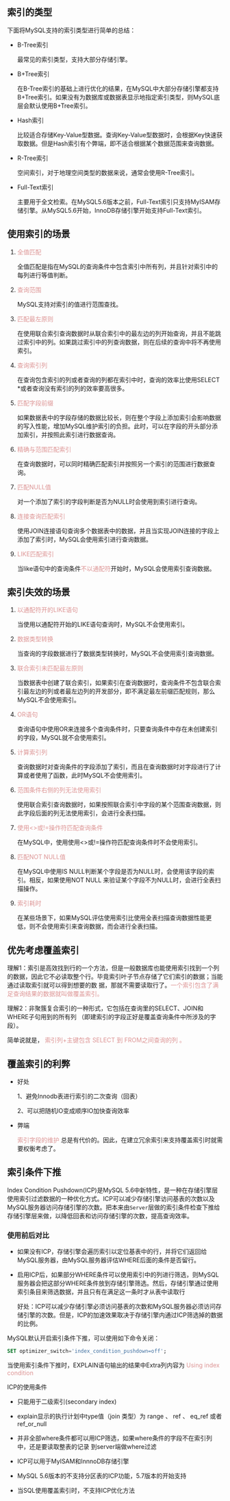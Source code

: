 ## 索引的类型

下面将MySQL支持的索引类型进行简单的总结：

- B-Tree索引

     最常见的索引类型，支持大部分存储引擎。

- B+Tree索引

     在B-Tree索引的基础上进行优化的结果，在MySQL中大部分存储引擎都支持B+Tree索引。如果没有为数据库或数据表显示地指定索引类型，则MySQL底层会默认使用B+Tree索引。

- Hash索引

     比较适合存储Key-Value型数据。查询Key-Value型数据时，会根据Key快速获取数据。但是Hash索引有个弊端，即不适合根据某个数据范围来查询数据。

- R-Tree索引

     空间索引，对于地理空间类型的数据来说，通常会使用R-Tree索引。

- Full-Text索引

     主要用于全文检索。在MySQL5.6版本之前，Full-Text索引只支持MyISAM存储引擎。从MySQL5.6开始，InnoDB存储引擎开始支持Full-Text索引。

## 使用索引的场景

1. <span style="color:#dd9595;"> 全值匹配</span>

     全值匹配是指在MySQL的查询条件中包含索引中所有列，并且针对索引中的每列进行等值判断。

2. <span style="color:#dd9595;"> 查询范围</span>

     MySQL支持对索引的值进行范围查找。

3. <span style="color:#dd9595;"> 匹配最左原则</span>

     在使用联合索引查询数据时从联合索引中的最左边的列开始查询，并且不能跳过索引中的列。如果跳过索引中的列查询数据，则在后续的查询中将不再使用索引。

4.  <span style="color:#dd9595;">查询索引列</span>

     在查询包含索引的列或者查询的列都在索引中时，查询的效率比使用SELECT *或者查询没有索引的列的效率要高很多。

5. <span style="color:#dd9595;"> 匹配字段前缀</span>

     如果数据表中的字段存储的数据比较长，则在整个字段上添加索引会影响数据的写入性能，增加MySQL维护索引的负担。此时，可以在字段的开头部分添加索引，并按照此索引进行数据查询。

6. <span style="color:#dd9595;">精确与范围匹配索引</span>

     在查询数据时，可以同时精确匹配索引并按照另一个索引的范围进行数据查询。

7. <span style="color:#dd9595;">匹配NULL值</span>

     对一个添加了索引的字段判断是否为NULL时会使用到索引进行查询。

8. <span style="color:#dd9595;">连接查询匹配索引</span>

     使用JOIN连接语句查询多个数据表中的数据，并且当实现JOIN连接的字段上添加了索引时，MySQL会使用索引进行查询数据。

9. <span style="color:#dd9595;"> LIKE匹配索引</span>

     当like语句中的查询条件<span style="color:#dd9595;;">不以通配符</span>开始时，MySQL会使用索引查询数据。


## 索引失效的场景

1. <span style="color:#dd9595;;">以通配符开的LIKE语句</span>

     当使用以通配符开始的LIKE语句查询时，MySQL不会使用索引。

2. <span style="color:#dd9595;">数据类型转换</span>

     当查询的字段数据进行了数据类型转换时，MySQL不会使用索引查询数据。

3. <span style="color:#dd9595;">联合索引未匹配最左原则</span>

     当数据表中创建了联合索引，如果索引在查询数据时，查询条件不包含联合索引最左边的列或者最左边列的开发部分，即不满足最左前缀匹配规则，那么MySQL不会使用索引。

4. <span style="color:#dd9595;">OR语句</span>

     查询语句中使用OR来连接多个查询条件时，只要查询条件中存在未创建索引的字段，MySQL就不会使用索引。

5. <span style="color:#dd9595;">计算索引列</span>

     查询数据时对查询条件的字段添加了索引，而且在查询数据时对字段进行了计算或者使用了函数，此时MySQL不会使用索引。

6. <span style="color:#dd9595;">范围条件右侧的列无法使用索引</span>

     使用联合索引查询数据时，如果按照联合索引中字段的某个范围查询数据，则此字段后面的列无法使用索引，会进行全表扫描。

7. <span style="color:#dd9595;">使用<>或!=操作符匹配查询条件</span>

     在MySQL中，使用使用<>或!=操作符匹配查询条件时不会使用索引。

8. <span style="color:#dd9595;">匹配NOT NULL值</span>

     在MySQL中使用IS NULL判断某个字段是否为NULL时，会使用该字段的索引。相反，如果使用NOT NULL 来验证某个字段不为NULL时，会进行全表扫描操作。

9. <span style="color:#dd9595;">索引耗时</span>

     在某些场景下，如果MySQL评估使用索引比使用全表扫描查询数据性能更低，则不会使用索引来查询数据，而会进行全表扫描。

## 优先考虑覆盖索引

理解1：索引是高效找到行的一个方法，但是一般数据库也能使用索引找到一个列的数据，因此它不必读取整个行。毕竟索引叶子节点存储了它们索引的数据；当能通过读取索引就可以得到想要的数 据，那就不需要读取行了。<span style="color:#dd9595;">一个索引包含了满足查询结果的数据就叫做覆盖索引。</span>

理解2：非聚簇复合索引的一种形式，它包括在查询里的SELECT、JOIN和WHERE子句用到的所有列 （即建索引的字段正好是覆盖查询条件中所涉及的字段）。

简单说就是，<span style="color:#dd9595;"> 索引列+主键包含 SELECT 到 FROM之间查询的列 。</span>

## 覆盖索引的利弊

- 好处

    1、避免Innodb表进行索引的二次查询（回表）

    2、可以把随机IO变成顺序IO加快查询效率

- 弊端

    <span style="color:#dd9595;">索引字段的维护</span> 总是有代价的。因此，在建立冗余索引来支持覆盖索引时就需要权衡考虑了。


##  索引条件下推

Index Condition Pushdown(ICP)是MySQL 5.6中新特性，是一种在存储引擎层使用索引过滤数据的一种优化方式。ICP可以减少存储引擎访问基表的次数以及MySQL服务器访问存储引擎的次数。把本来由`Server`层做的索引条件检查下推给存储引擎层来做，以降低回表和访问存储引擎的次数，提高查询效率。

### 使用前后对比

- 如果没有ICP，存储引擎会遍历索引以定位基表中的行，并将它们返回给MySQL服务器，由MySQL服务器评估WHERE后面的条件是否留行。

- 启用ICP后，如果部分WHERE条件可以使用索引中的列进行筛选，则MySQL服务器会把这部分WHERE条件放到存储引擎筛选。然后，存储引擎通过使用索引条目来筛选数据，并且只有在满足这一条时才从表中读取行

    好处：ICP可以减少存储引擎必须访问基表的次数和MySQL服务器必须访问存储引擎的次数。但是，ICP的加速效果取决于存储引擎内通过ICP筛选掉的数据的比例。

MySQL默认开启索引条件下推，可以使用如下命令关闭：

```sql
SET optimizer_switch='index_condition_pushdown=off';
```

当使用索引条件下推时，EXPLAIN语句输出的结果中Extra列内容为 <span style="color:#dd9595;"> Using index condition</span>

ICP的使用条件

- 只能用于二级索引(secondary index)
- explain显示的执行计划中type值（join 类型）为 range 、 ref 、 eq_ref 或者 ref_or_null
- 并非全部where条件都可以用ICP筛选，如果where条件的字段不在索引列中，还是要读取整表的记录 到server端做where过滤

- ICP可以用于MyISAM和InnnoDB存储引擎
- MySQL 5.6版本的不支持分区表的ICP功能，5.7版本的开始支持
- 当SQL使用覆盖索引时，不支持ICP优化方法
